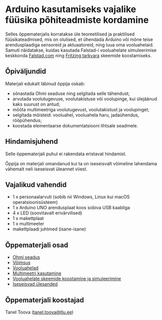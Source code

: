 # Arduino kasutamiseks vajalike füüsika põhiteadmiste kordamine

Selles õppematerjalis korratakse üle teoreetilised ja praktilised füüsikateadmised, mis on olulised, et ühendada Arduino või mõne teise arendusplaadiga sensoreid ja aktuaatoreid, ning luua oma vooluahelaid. Samuti näidatakse, kuidas kasutada Falstad-i vooluahelate simuleerimise keskkonda [Falstad.com](https://falstad.com/circuit/circuitjs.html) ning [Fritzing tarkvara](https://fritzing.org/download/) skeemide koostamiseks.


## Õpiväljundid

Materjali edukalt läbinud õppija oskab:
* sõnastada Ohmi seaduse ning selgitada selle tähendust;
* arvutada voolutugevuse, voolutakistuse või voolupinge, kui ülejäänud kaks suurust on antud;
* mõõta multimeetriga voolutugevust, voolutakistust ja voolupinget;
* selgitada mõisteid: vooluahel, vooluahela haru, jadaühendus, rööpühendus;
* koostada elementaarse dokumentatsiooni lihtsale seadmele.

## Hindamisjuhend
Selle õppematerjali puhul ei rakendata eristavat hindamist.

Õppija on materjali omandanud kui ta on iseseisvalt võimeline lahendama vähemalt neli iseseisvat üleannet viiest. 

## Vajalikud vahendid
* 1 x personaalarvuti (sobib nii Windows, Linux kui macOS operatsioonisüsteem)
* 1 x Arduino UNO arendusplaat koos sobiva USB kaabliga
* 4 x LED (soovitavalt erivärvilised)
* 1 x makettplaat
* 1 x multimeeter
* makettplaadi juhtmed (isane-isane)

## Õppematerjali osad
* [Ohmi seadus](materjalid/1_Ohmi_seadus.md)
* [Võimsus](materjalid/2_võimsus.md)
* [Vooluahelad](materjalid/3_vooluahelad.md)
* [Multimeetri kasutamine](materjalid/4_multimeetri_kasutamine.md)
* [Vooluahelate skeemide koostamine ja simuleerimine](materjalid/5_skeemide_koostamine_ja_simuleerimine.md)
* [Iseseisvad ülesanded](materjalid/6_iseseisvad_ülesanded.md)

## Õppematerjali koostajad

Tanel Toova (tanel.toova@tlu.ee)